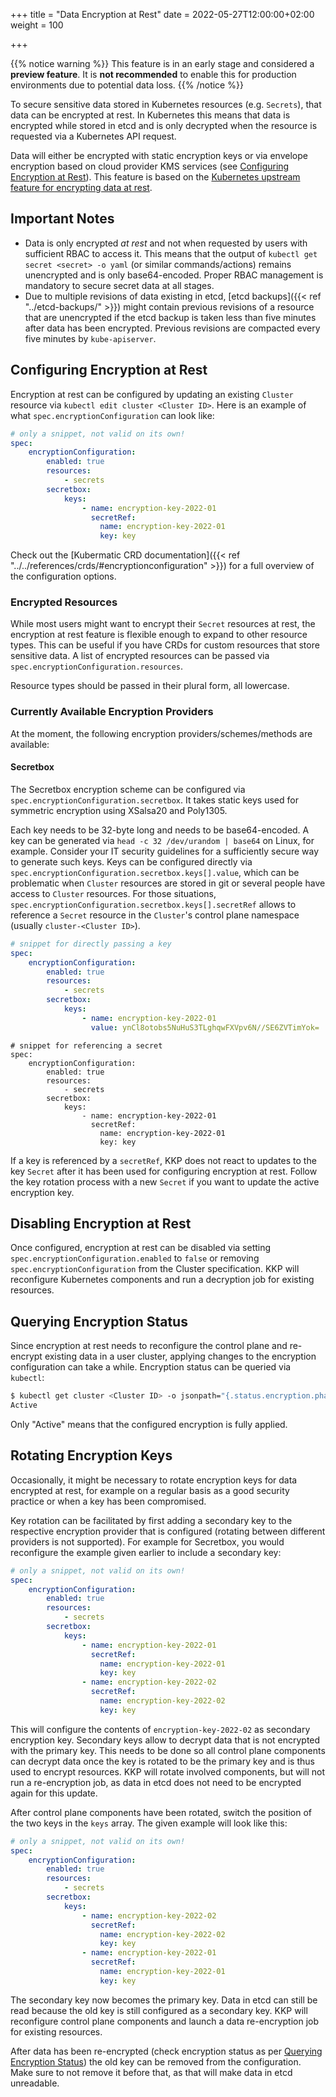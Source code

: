 +++
title = "Data Encryption at Rest"
date = 2022-05-27T12:00:00+02:00
weight = 100

+++

{{% notice warning %}}
This feature is in an early stage and considered a **preview feature**. It is **not recommended** to enable this for production environments due to potential data loss.
{{% /notice %}}

To secure sensitive data stored in Kubernetes resources (e.g. `Secrets`), that data can be encrypted at rest. In Kubernetes this means that data is encrypted while stored in etcd and is only decrypted when the resource is requested via a Kubernetes API request.

Data will either be encrypted with static encryption keys or via envelope encryption based on cloud provider KMS services (see [Configuring Encryption at Rest](#configuring-encryption-at-rest)). This feature is based on the [Kubernetes upstream feature for encrypting data at rest](https://kubernetes.io/docs/tasks/administer-cluster/encrypt-data/).

## Important Notes

- Data is only encrypted _at rest_ and not when requested by users with sufficient RBAC to access it. This means that the output of `kubectl get secret <secret> -o yaml` (or similar commands/actions) remains unencrypted and is only base64-encoded. Proper RBAC management is mandatory to secure secret data at all stages.
- Due to multiple revisions of data existing in etcd, [etcd backups]({{< ref "../etcd-backups/" >}}) might contain previous revisions of a resource that are unencrypted if the etcd backup is taken less than five minutes after data has been encrypted. Previous revisions are compacted every five minutes by `kube-apiserver`.

## Configuring Encryption at Rest

Encryption at rest can be configured by updating an existing `Cluster` resource via `kubectl edit cluster <Cluster ID>`. Here is an example of what `spec.encryptionConfiguration` can look like:

```yaml
# only a snippet, not valid on its own!
spec:
    encryptionConfiguration:
        enabled: true
        resources:
            - secrets
        secretbox:
            keys:
                - name: encryption-key-2022-01
                  secretRef:
                    name: encryption-key-2022-01
                    key: key
```

Check out the [Kubermatic CRD documentation]({{< ref "../../references/crds/#encryptionconfiguration" >}}) for a full overview of the configuration options.

### Encrypted Resources

While most users might want to encrypt their `Secret` resources at rest, the encryption at rest feature is flexible enough to expand to other resource types. This can be useful if you have CRDs for custom resources that store sensitive data. A list of encrypted resources can be passed via `spec.encryptionConfiguration.resources`.

Resource types should be passed in their plural form, all lowercase.

### Currently Available Encryption Providers

At the moment, the following encryption providers/schemes/methods are available:

#### Secretbox

The Secretbox encryption scheme can be configured via `spec.encryptionConfiguration.secretbox`. It takes static keys used for symmetric encryption using XSalsa20 and Poly1305.

Each key needs to be 32-byte long and needs to be base64-encoded. A key can be generated via `head -c 32 /dev/urandom | base64` on Linux, for example. Consider your IT security guidelines for a sufficiently secure way to generate such keys. Keys can be configured directly via `spec.encryptionConfiguration.secretbox.keys[].value`, which can be problematic when `Cluster` resources are stored in git or several people have access to `Cluster` resources. For those situations, `spec.encryptionConfiguration.secretbox.keys[].secretRef` allows to reference a `Secret` resource in the `Cluster`'s control plane namespace (usually `cluster-<Cluster ID>`).

```yaml
# snippet for directly passing a key
spec:
    encryptionConfiguration:
        enabled: true
        resources:
            - secrets
        secretbox:
            keys:
                - name: encryption-key-2022-01
                  value: ynCl8otobs5NuHuS3TLghqwFXVpv6N//SE6ZVTimYok=
```

```
# snippet for referencing a secret
spec:
    encryptionConfiguration:
        enabled: true
        resources:
            - secrets
        secretbox:
            keys:
                - name: encryption-key-2022-01
                  secretRef:
                    name: encryption-key-2022-01
                    key: key

```

If a key is referenced by a `secretRef`, KKP does not react to updates to the key `Secret` after it has been used for configuring encryption at rest. Follow the key rotation process with a new `Secret` if you want to update the active encryption key.

## Disabling Encryption at Rest

Once configured, encryption at rest can be disabled via setting `spec.encryptionConfiguration.enabled` to `false` or removing `spec.encryptionConfiguration` from the Cluster specification. KKP will reconfigure Kubernetes components and run a decryption job for existing resources.

## Querying Encryption Status

Since encryption at rest needs to reconfigure the control plane and re-encrypt existing data in a user cluster, applying changes to the encryption configuration can take a while. Encryption status can be queried via `kubectl`:

```sh
$ kubectl get cluster <Cluster ID> -o jsonpath="{.status.encryption.phase}"
Active
```

Only "Active" means that the configured encryption is fully applied.

## Rotating Encryption Keys

Occasionally, it might be necessary to rotate encryption keys for data encrypted at rest, for example on a regular basis as a good security practice or when a key has been compromised.

Key rotation can be facilitated by first adding a secondary key to the respective encryption provider that is configured (rotating between different providers is not supported). For example for Secretbox, you would reconfigure the example given earlier to include a secondary key:

```yaml
# only a snippet, not valid on its own!
spec:
    encryptionConfiguration:
        enabled: true
        resources:
            - secrets
        secretbox:
            keys:
                - name: encryption-key-2022-01
                  secretRef:
                    name: encryption-key-2022-01
                    key: key
                - name: encryption-key-2022-02
                  secretRef:
                    name: encryption-key-2022-02
                    key: key
```

This will configure the contents of `encryption-key-2022-02` as secondary encryption key. Secondary keys allow to decrypt data that is not encrypted with the primary key. This needs to be done so all control plane components can decrypt data once the key is rotated to be the primary key and is thus used to encrypt resources. KKP will rotate involved components, but will not run a re-encryption job, as data in etcd does not need to be encrypted again for this update.

After control plane components have been rotated, switch the position of the two keys in the `keys` array. The given example will look like this:


```yaml
# only a snippet, not valid on its own!
spec:
    encryptionConfiguration:
        enabled: true
        resources:
            - secrets
        secretbox:
            keys:
                - name: encryption-key-2022-02
                  secretRef:
                    name: encryption-key-2022-02
                    key: key
                - name: encryption-key-2022-01
                  secretRef:
                    name: encryption-key-2022-01
                    key: key
```

The secondary key now becomes the primary key. Data in etcd can still be read because the old key is still configured as a secondary key. KKP will reconfigure control plane components and launch a data re-encryption job for existing resources.

After data has been re-encrypted (check encryption status as per [Querying Encryption Status](#querying-encryption-status)) the old key can be removed from the configuration. Make sure to not remove it before that, as that will make data in etcd unreadable.
